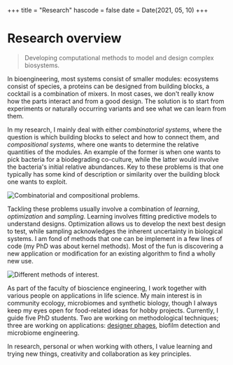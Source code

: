 +++
title = "Research"
hascode = false
date = Date(2021, 05, 10)
+++


# Research overview

> Developing computational methods to model and design complex biosystems.

In bioengineering, most systems consist of smaller modules: ecosystems consist of species, a proteins can be designed from building blocks, a cocktail is a combination of mixers. In most cases, we don't really know how the parts interact and from a good design. The solution is to start from experiments or naturally occurring variants and see what we can learn from them.

In my research, I mainly deal with either *combinatorial systems*, where the question is which building blocks to select and how to connect them, and *compositional systems*, where one wants to determine the relative quantities of the modules. An example of the former is when one wants to pick bacteria for a biodegrading co-culture, while the latter would involve the bacteria's initial relative abundances. Key to these problems is that one typically has some kind of description or similarity over the building block one wants to exploit.

![Combinatorial and compositional problems.](../images/comb_comp.png)

Tackling these problems usually involve a combination of *learning*, *optimization* and *sampling*. Learning involves fitting predictive models to understand designs. Optimization allows us to develop the next best design to test, while sampling acknowledges the inherent uncertainty in biological systems. I am fond of methods that one can be implement in a few lines of code (my PhD was about kernel methods). Most of the fun is discovering a new application or modification for an existing algorithm to find a wholly new use.

![Different methods of interest.](../images/methods_triangle.png)

As part of the faculty of bioscience engineering, I work together with various people on applications in life science. My main interest is in community ecology, microbiomes and synthetic biology, though I always keep my eyes open for food-related ideas for hobby projects. Currently, I guide five PhD students. Two are working on methodological techniques; three are working on applications: [designer phages](https://ciliblog.github.io/), biofilm detection and microbiome engineering.

In research, personal or when working with others, I value learning and trying new things, creativity and collaboration as key principles.